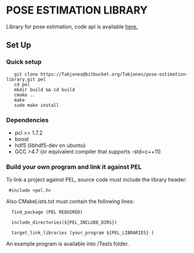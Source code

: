 POSE ESTIMATION LIBRARY
=======================

Library for pose estimation, code api is available [here.](http://federicocp.bitbucket.org/pel/index.html)

Set Up
------------
### Quick setup
       git clone https://Tabjones@bitbucket.org/Tabjones/pose-estimation-library.git pel
       cd pel
       mkdir build && cd build
       cmake ..
       make
       sudo make install
### Dependencies
+ pcl >= 1.7.2
+ boost
+ hdf5 (libhdf5-dev on ubuntu)
+ GCC  >4.7 (or equivalent compiler that supports -std=c++11)
### Build your own program and link it against PEL
To link a project against PEL, source code must include the library header:

     #include <pel.h>

Also CMakeLists.txt must contain the following lines:

      find_package (PEL REQUIRED)

      include_directories(${PEL_INCLUDE_DIRS})

      target_link_libraries (your_program ${PEL_LIBRARIES} )

An example program is available into /Tests folder.